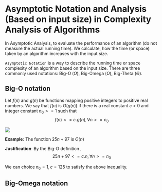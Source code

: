 # Asymptotic Notation and Analysis (Based on input size) in Complexity Analysis of Algorithms

In Asymptotic Analysis, to evaluate the performance of an  algorithm (do not measure the actual running time). We calculate, how the time (or space) taken by an algorithm increases  with the input size.

`Asymptotic Notation` is a way to describe the running time or space complexity of an algorithm based on the input size. There are three commonly used notations: Big-O ($O$), Big-Omega ($\Omega$), Big-Theta ($\Theta$).

## Big-O notation

Let $f(n)$ and $g(n)$ be functions mapping positive integers to positive real numbers. We say that $f(n)$ is $O(g(n))$ if there is a real constant $c$ > 0 and integer constant $n_0 >= 1$ such that 
$$f(n) <= c. g(n), \forall n >= n_0$$

<p>
    <image src="../../images/BigO.png">
</p>

**Example**:  The function $25n + 97$ is $O(n)$

**Justification**: By the Big-O definition ,
$$25n + 97 <= c.n, \forall n>=n_0$$

We can choice $n_0=1, c=125$ to satisfy the above inequality.

## Big-Omega notation

